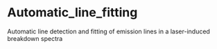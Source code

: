 # Automatic_line_fitting
Automatic line detection and  fitting of emission lines in a laser-induced breakdown spectra
